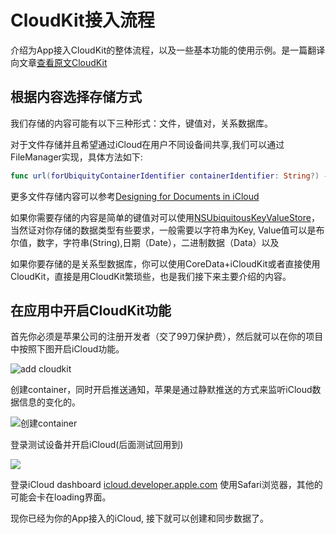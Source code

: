# CloudKit接入流程

介绍为App接入CloudKit的整体流程，以及一些基本功能的使用示例。是一篇翻译向文章[查看原文CloudKit](https://developer.apple.com/documentation/cloudkit)

## 根据内容选择存储方式

我们存储的内容可能有以下三种形式：文件，键值对，关系数据库。

对于文件存储并且希望通过iCloud在用户不同设备间共享,我们可以通过FileManager实现，具体方法如下:
```Swift
func url(forUbiquityContainerIdentifier containerIdentifier: String?) -> URL?
```
更多文件存储内容可以参考[Designing for Documents in iCloud](https://developer.apple.com/library/archive/documentation/General/Conceptual/iCloudDesignGuide/Chapters/DesigningForDocumentsIniCloud.html#//apple_ref/doc/uid/TP40012094-CH2-SW1)

如果你需要存储的内容是简单的键值对可以使用[NSUbiquitousKeyValueStore](https://developer.apple.com/documentation/foundation/nsubiquitouskeyvaluestore)，当然证对你存储的数据类型有些要求，一般需要以字符串为Key, Value值可以是布尔值，数字，字符串(String),日期（Date），二进制数据（Data）以及

如果你要存储的是关系型数据库，你可以使用CoreData+iCloudKit或者直接使用CloudKit，直接是用CloudKit繁琐些，也是我们接下来主要介绍的内容。


## 在应用中开启CloudKit功能

首先你必须是苹果公司的注册开发者（交了99刀保护费），然后就可以在你的项目中按照下图开启iCloud功能。

![add cloudkit](https://docs-assets.developer.apple.com/published/86388fde1a/rendered2x-1604920522.png)

创建container，同时开启推送通知，苹果是通过静默推送的方式来监听iCloud数据信息的变化的。

![创建container](https://docs-assets.developer.apple.com/published/34c76f3917/rendered2x-1604920526.png)

登录测试设备并开启iCloud(后面测试回用到)

![](https://docs-assets.developer.apple.com/published/f43a3fae52/rendered2x-1604486161.png)

登录iCloud dashboard [icloud.developer.apple.com](https://icloud.developer.apple.com) 使用Safari浏览器，其他的可能会卡在loading界面。

现你已经为你的App接入的iCloud, 接下就可以创建和同步数据了。

